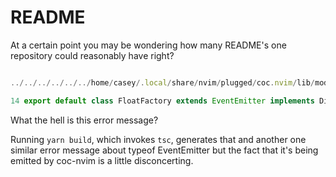 # README

At a certain point you may be wondering how many README's one
repository could reasonably have right?

```typescript

../../../../../../home/casey/.local/share/nvim/plugged/coc.nvim/lib/model/floatFactory.d.ts:14:43 - error TS2507: Type 'typeof EventEmitter' is not a constructor function type.

14 export default class FloatFactory extends EventEmitter implements Disposable {

```

What the hell is this error message?

Running `yarn build`, which invokes `tsc`, generates that and
another one similar error message about typeof EventEmitter
but the fact that it's being emitted by coc-nvim is a little
disconcerting.
